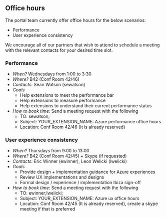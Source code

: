 ## Office hours

The portal team currently offer office hours for the below scenarios:

- Performance
- User experience consistency

We encourage all of our partners that wish to attend to schedule a meeting with the relevant contacts for your desired time slot.

### Performance

- *When?*  Wednesdays from 1:00 to 3:30
- *Where?* B42 (Conf Room 42/46)
- *Contacts:* Sean Watson (sewatson)
- *Goals*
    - Help extensions to meet the performance bar
    - Help extensions to measure performance 
    - Help extensions to understand their current performance status
- *How to book time*: Send a meeting request with the following
    - TO: sewatson;
    - Subject: YOUR_EXTENSION_NAME: Azure performance office hours
    - Location: Conf Room 42/46 (It is already reserved)


### User experience consistency

- *When?*  Thursdays from 9:00 to 13:00
- *Where?* B42 (Conf Room 42/45) + Skype (if requested)
- *Contacts:* Eric Winner (ewinner), Leon Welicki (lwelicki)
- *Goals*
    - Provide design + implementation guidance for Azure experiences
    - Review UX implementations and designs 
    - Formal design / experience / implementation Ibiza sign-off
- *How to book time*: Send a meeting request with the following
    - TO: ewinner;lwelicki;
    - Subject: YOUR_EXTENSION_NAME: Azure ux office hours
    - Location: Conf Room 42/45 (It is already reserved), create a skype meeting if that is preferred
